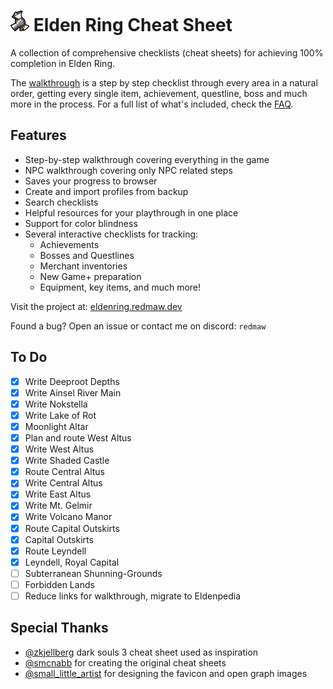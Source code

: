 # <img src="/favicon.svg" width="30"> Elden Ring Cheat Sheet

A collection of comprehensive checklists (cheat sheets) for achieving 100% completion in Elden Ring.

The [walkthrough](https://eldenring.redmaw.dev/sheets/walkthrough) is a step by step checklist through every area in a natural order, getting every single item, achievement, questline, boss and much more in the process. For a full list of what's included, check the [FAQ](https://eldenring.redmaw.dev/#included).

## Features

- Step-by-step walkthrough covering everything in the game
- NPC walkthrough covering only NPC related steps
- Saves your progress to browser
- Create and import profiles from backup
- Search checklists
- Helpful resources for your playthrough in one place
- Support for color blindness
- Several interactive checklists for tracking:
  - Achievements
  - Bosses and Questlines
  - Merchant inventories
  - New Game+ preparation
  - Equipment, key items, and much more!

Visit the project at: [eldenring.redmaw.dev](https://eldenring.redmaw.dev)

Found a bug? Open an issue or contact me on discord: `redmaw`

## To Do

- [x] Write Deeproot Depths
- [x] Write Ainsel River Main
- [x] Write Nokstella
- [x] Write Lake of Rot
- [x] Moonlight Altar
- [x] Plan and route West Altus
- [x] Write West Altus
- [x] Write Shaded Castle
- [x] Route Central Altus
- [x] Write Central Altus
- [x] Write East Altus
- [x] Write Mt. Gelmir
- [x] Write Volcano Manor
- [x] Route Capital Outskirts
- [x] Capital Outskirts
- [x] Route Leyndell
- [x] Leyndell, Royal Capital
- [ ] Subterranean Shunning-Grounds
- [ ] Forbidden Lands
- [ ] Reduce links for walkthrough, migrate to Eldenpedia

## Special Thanks

- [@zkjellberg](https://github.com/zkjellberg) dark souls 3 cheat sheet used as inspiration
- [@smcnabb](https://github.com/smcnabb) for creating the original cheat sheets
- [@small_little_artist](https://smalllittleartist.carrd.co) for designing the favicon and open graph images
